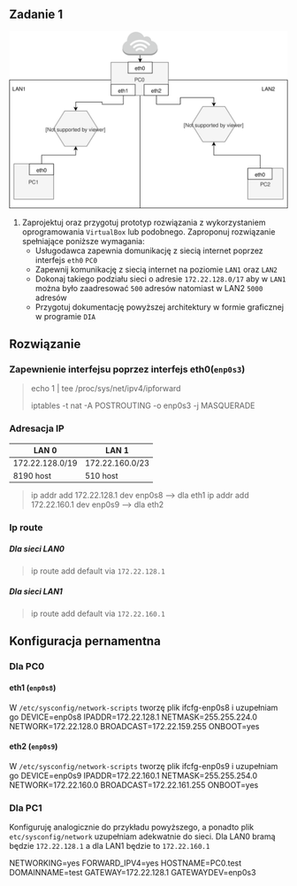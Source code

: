 Zadanie 1
---------

![zadanie 1](zadanie-1.svg)

1. Zaprojektuj oraz przygotuj prototyp rozwiązania z wykorzystaniem oprogramowania ``VirtualBox`` lub podobnego. 
Zaproponuj rozwiązanie spełniające poniższe wymagania:
   * Usługodawca zapewnia domunikację z siecią internet poprzez interfejs ``eth0`` ``PC0``
   * Zapewnij komunikację z siecią internet na poziomie ``LAN1`` oraz ``LAN2``
   * Dokonaj takiego podziału sieci o adresie ``172.22.128.0/17`` aby w ``LAN1`` można było zaadresować ``500`` adresów natomiast w LAN2 ``5000`` adresów    
   * Przygotuj dokumentację powyższej architektury w formie graficznej w programie ``DIA``


Rozwiązanie  
-----------

### Zapewnienie interfejsu poprzez interfejs eth0(``enp0s3``)


> echo 1 | tee /proc/sys/net/ipv4/ipforward
>
>iptables -t nat -A POSTROUTING -o enp0s3 -j MASQUERADE


### Adresacja IP

|     LAN 0      |      LAN 1     |
|----------------|----------------|          
|172.22.128.0/19 |172.22.160.0/23 |
|    8190 host   |     510 host   |


>ip addr add 172.22.128.1 dev enp0s8 --> dla eth1
>ip addr add 172.22.160.1 dev enp0s9 --> dla eth2

### Ip route

##### Dla sieci LAN0
>ip route add default via ``172.22.128.1``

##### Dla sieci LAN1
>ip route add default via ``172.22.160.1``


Konfiguracja pernamentna
------------------------

### Dla PC0

#### eth1 (``enp0s8``)
W ``/etc/sysconfig/network-scripts`` tworzę plik ifcfg-enp0s8 i uzupełniam go
  DEVICE=enp0s8
  IPADDR=172.22.128.1
  NETMASK=255.255.224.0
  NETWORK=172.22.128.0
  BROADCAST=172.22.159.255
  ONBOOT=yes
 
#### eth2 (``enp0s9``)
W ``/etc/sysconfig/network-scripts`` tworzę plik ifcfg-enp0s9 i uzupełniam go
  DEVICE=enp0s9
  IPADDR=172.22.160.1
  NETMASK=255.255.254.0
  NETWORK=172.22.160.0
  BROADCAST=172.22.161.255
  ONBOOT=yes
  
### Dla PC1 
Konfiguruję analogicznie do przykładu powyższego, a ponadto plik ``etc/sysconfig/network`` uzupełniam adekwatnie do sieci. Dla LAN0 bramą będzie ``172.22.128.1`` a dla LAN1 będzie to ``172.22.160.1``

  NETWORKING=yes
  FORWARD_IPV4=yes
  HOSTNAME=PC0.test
  DOMAINNAME=test
  GATEWAY=172.22.128.1
  GATEWAYDEV=enp0s3
